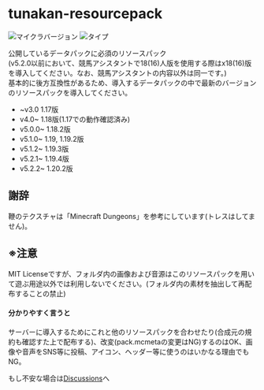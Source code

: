# tunakan-resourcepack <!-- ![ダウンロード数](https://img.shields.io/github/downloads/tunakaniri/tunakan-resourcepack/total) -->
![マイクラバージョン](https://img.shields.io/badge/Minecraft%20Ver-Java%201.17~1.19.4,1.20.2-brightgreen) ![タイプ](https://img.shields.io/badge/Type-resourcepack-orange)

公開しているデータパックに必須のリソースパック<br>
(v5.2.0以前において、競馬アシスタントで18(16)人版を使用する際はx18(16)版を導入してください。なお、競馬アシスタントの内容以外は同一です。)<br>
基本的に後方互換性があるため、導入するデータパックの中で最新のバージョンのリソースパックを導入してください。
- ~v3.0 1.17版
- v4.0~ 1.18版(1.17での動作確認済み)
- v5.0.0~ 1.18.2版
- v5.1.0~ 1.19, 1.19.2版
- v5.1.2~ 1.19.3版
- v5.2.1~ 1.19.4版
- v5.2.2~ 1.20.2版
## 謝辞
 鞭のテクスチャは「Minecraft Dungeons」を参考にしています(トレスはしてません)。
## ※注意
 MIT Licenseですが、フォルダ内の画像および音源はこのリソースパックを用いて遊ぶ用途以外では利用しないでください。(フォルダ内の素材を抽出して再配布することの禁止)
 #### 分かりやすく言うと
 サーバーに導入するためにこれと他のリソースパックを合わせたり(合成元の規約も確認すた上で配布する)、改変(pack.mcmetaの変更はNG)するのはOK、画像や音声をSNS等に投稿、アイコン、ヘッダー等に使うのはいかなる理由でもNG。

 もし不安な場合は[Discussions](../../discussions)へ

